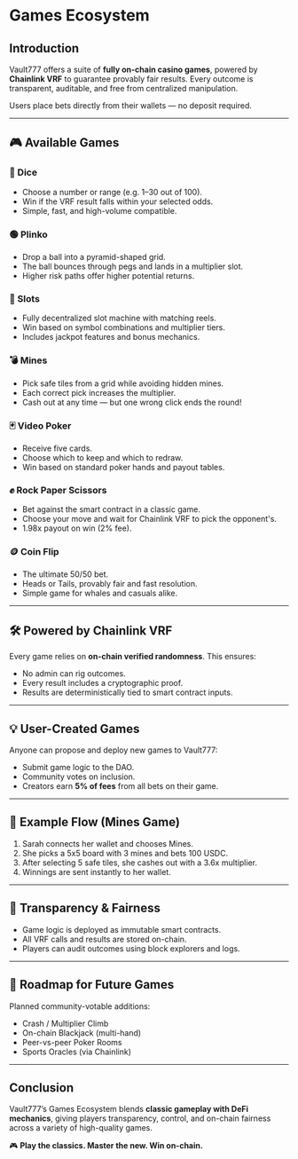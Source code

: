 # Games Ecosystem

## Introduction

Vault777 offers a suite of **fully on-chain casino games**, powered by **Chainlink VRF** to guarantee provably fair results. Every outcome is transparent, auditable, and free from centralized manipulation.

Users place bets directly from their wallets — no deposit required.

---

## 🎮 Available Games

### 🎲 Dice
- Choose a number or range (e.g. 1–30 out of 100).
- Win if the VRF result falls within your selected odds.
- Simple, fast, and high-volume compatible.

### 🟢 Plinko
- Drop a ball into a pyramid-shaped grid.
- The ball bounces through pegs and lands in a multiplier slot.
- Higher risk paths offer higher potential returns.

### 🎰 Slots
- Fully decentralized slot machine with matching reels.
- Win based on symbol combinations and multiplier tiers.
- Includes jackpot features and bonus mechanics.

### 💣 Mines
- Pick safe tiles from a grid while avoiding hidden mines.
- Each correct pick increases the multiplier.
- Cash out at any time — but one wrong click ends the round!

### 🃏 Video Poker
- Receive five cards.
- Choose which to keep and which to redraw.
- Win based on standard poker hands and payout tables.

### ✊ Rock Paper Scissors
- Bet against the smart contract in a classic game.
- Choose your move and wait for Chainlink VRF to pick the opponent's.
- 1.98x payout on win (2% fee).

### 🪙 Coin Flip
- The ultimate 50/50 bet.
- Heads or Tails, provably fair and fast resolution.
- Simple game for whales and casuals alike.

---

## 🛠 Powered by Chainlink VRF

Every game relies on **on-chain verified randomness**. This ensures:

- No admin can rig outcomes.
- Every result includes a cryptographic proof.
- Results are deterministically tied to smart contract inputs.

---

## 💡 User-Created Games

Anyone can propose and deploy new games to Vault777:

- Submit game logic to the DAO.
- Community votes on inclusion.
- Creators earn **5% of fees** from all bets on their game.

---

## 👾 Example Flow (Mines Game)

1. Sarah connects her wallet and chooses Mines.
2. She picks a 5x5 board with 3 mines and bets 100 USDC.
3. After selecting 5 safe tiles, she cashes out with a 3.6x multiplier.
4. Winnings are sent instantly to her wallet.

---

## 🔐 Transparency & Fairness

- Game logic is deployed as immutable smart contracts.
- All VRF calls and results are stored on-chain.
- Players can audit outcomes using block explorers and logs.

---

## 🧭 Roadmap for Future Games

Planned community-votable additions:

- Crash / Multiplier Climb
- On-chain Blackjack (multi-hand)
- Peer-vs-peer Poker Rooms
- Sports Oracles (via Chainlink)

---

## Conclusion

Vault777’s Games Ecosystem blends **classic gameplay with DeFi mechanics**, giving players transparency, control, and on-chain fairness across a variety of high-quality games.

🎮 **Play the classics. Master the new. Win on-chain.**
